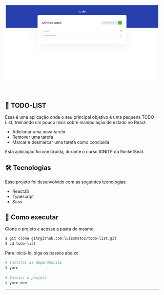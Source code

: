 <h1 align="center">
    <img alt="TODO-LIST" src="./layout.png" width="500px"/>
</h1>

<br>

## 📝 TODO-LIST

Essa é uma aplicação onde o seu principal objetivo é uma pequena TODO List, treinando um pouco mais sobre manipulação de estado no React.

- Adicionar uma nova tarefa
- Remover uma tarefa
- Marcar e desmarcar uma tarefa como concluída


Esta aplicação foi construida, durante o curso IGNITE da RocketSeat.

## 🛠 Tecnologias

Esse projeto foi desenvolvido com as seguintes tecnologias:

- ReactJS
- Typescript
- Sass


## 🚀 Como executar

Clone o projeto e acesse a pasta do mesmo.

```bash
$ git clone git@github.com:luizsmatos/todo-list.git
$ cd todo-list
```

Para iniciá-lo, siga os passos abaixo:
```bash
# Instalar as dependências
$ yarn

# Iniciar o projeto
$ yarn dev
```

---
